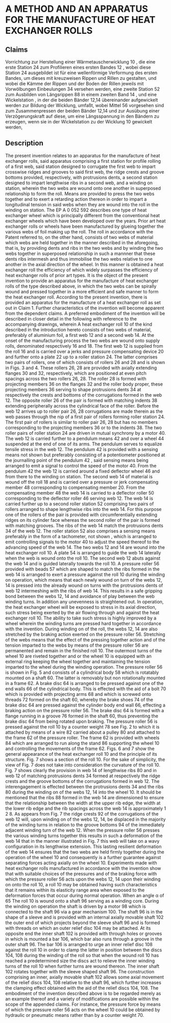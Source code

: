 # A METHOD AND AN APPARATUS FOR THE MANUFACTURE OF HEAT EXCHANGER ROLLS

## Claims
Vorrichtung zur Herstellung einer Wärmetauscherwicklung 10 , die eine erste Station 24 zum Profilieren eines ersten Bandes 12 , wobei diese Station 24 ausgebildet ist für eine wellenförmige Verformung des ersten Bandes, um dieses mit kreuzweisen Rippen und Rillen zu gestalten, und wobei die Kämme der Rippen und der Boden der Rillen jeweils mit Vorwölbungen Einbeulungen 34 versehen werden, eine zweite Station 52 zum Ausbilden von Längsrippen 88 in einem zweiten Band 14 , und eine Wickelstation , in der die beiden Bänder 12,14 übereinander aufgewickelt werden zur Bildung der Wicklung, umfaßt, wobei Mittel 56 vorgesehen sind zum Zusammenpressen der beiden Bänder 12,14 und zur Ausübung einer Verzögerungskraft auf diese, um eine Längsspannung in den Bändern zu erzeugen, wenn sie in der Wickelstation zu der Wicklung 10 gewickelt werden,

## Description
The present invention relates to an apparatus for the manufacture of heat exchanger rolls, said apparatus comprising a first station for profile rolling of a first web, said station designed to corrugate the first web to impart crosswise ridges and grooves to said first web, the ridge crests and groove bottoms provided, respectively, with protrusions dents, a second station designed to impart lengthwise ribs in a second web, and a winding on station, wherein the two webs are wound onto one another in superposed relationship to form the roll. Means are provided to press the two webs together and to exert a retarding action thereon in order to impart a longitudinal tension in said webs when they are wound into the roll in the winding on station. The EP A 0 052 592 describes one type of heat exchanger wheel which is principally different from the conventional heat exchanger wheels which have been developed over the years. Prior art heat exchanger rolls or wheels have been manufactured by glueing together the various webs of foil making up the roll. The roll in accordance with the Patent referred to, on the other hand, consists of two webs of material which webs are held together in the manner described in the aforegoing, that is, by providing dents and ribs in the two webs and by winding the two webs together in superposed relationship in such a mannner that these dents ribs intermesh and thus immobilise the two webs relative to one another in the axial direction of the wheel. In this manner is obtained a heat exchanger roll the efficiency of which widely surpasses the efficiency of heat exchanger rolls of prior art types. It is the object of the present invention to provide an apparatus for the manufacture of heat exchanger rolls of the type described above, in which the two webs can be spirally wound and pressed together in a more efficient and safe manner to form the heat exchanger roll. According to the present invention, there is provided an apparatus for the manufacture of a heat exchanger roll as set out in Claim 1. Further characteristics of the invention will become apparent from the dependent claims. A preferred embodiment of the invention will be described in closer detail in the following with reference to the accompanying drawings, wherein A heat exchanger roll 10 of the kind described in the introduction hereto consists of two webs of material, preferably of aluminium foil, a first web 12 and a second web 14. At the onset of the manufacturing process the two webs are wound onto supply rolls, denominated respectively 16 and 18. The first web 12 is supplied from the roll 16 and is carried over a jerks and pressure compensating device 20 and further onto a plate 22 up to a roller station 24. The latter comprises two pairs of rollers, one of which consists of rollers 26 and 28 and is shown in Figs. 3 and 4. These rollers 26, 28 are provided with axially extending flanges 30 and 32, respectively, which are positioned at even pitch spacings across the two rollers 26, 28. The roller 28 is formed with projecting members 36 on the flanges 32 and the roller body proper, these projecting members 36 serving to shape protrusions dents 34 at respectively the crests and bottoms of the corrugations formed in the web 12. The opposite roller 26 of the pair is formed with matching indents 38 extending peripherally across the cylindrical face of the roller. Before the web 12 arrives up to roller pair 26, 28 corrugations are made therein as the web passes through the nip of a first pair of rollers forming roller station 24. The first pair of rollers is similar to roller pair 26, 28 but has no members corresponding to the projecting members 36 or to the indents 38. The two roller pairs of roller station 24 are driven in mutual synchrony by a motor 40. The web 12 is carried further to a pendulum means 42 and over a wheel 44 suspended at the end of one of its arms. The pendulum serves to equalize tensile stress in the web 12. The pendulum 42 is provided with a sensing means not shown but preferably consisting of a potentiometer positioned at the journalling point of the pendulum 42 , said sensing means being arranged to emit a signal to control the speed of the motor 40. From the pendulum 42 the web 12 is carried around a fixed deflector wheel 46 and from there to the winding on station. The second web 14 of material is wound off the roll 18 and is carried over a pressure or jerk compensating member 48 corresponding to compensating member 20. From the compensating member 48 the web 14 is carried to a deflector roller 50 corresponding to the deflector roller 46 serving web 12. The web 14 is carried further up to a second roller station 52 comprising two pairs of rollers arranged to shape lengthwise ribs into the web 14. For this purpose one of the rollers of the pair is provided with circumferentially extending ridges on its cylinder face whereas the second roller of the pair is formed with matching grooves. The ribs of the web 14 match the protrusions dents 34 of the web 12. The roller station 52 also comprises a sensing means preferably in the form of a tachometer, not shown , which is arranged to emit controlling signals to the motor 40 to adjust the speed thereof to the advancing speed of the web 14. The two webs 12 and 14 are wound into the heat exchanger roll 10. A plate 54 is arranged to guide the web 14 laterally when the web is wound onto the roll 10. The second web 12 abuts against the web 14 and is guided laterally towards the roll 10. A pressure roller 56 provided with beads 57 which are shaped to match the ribs formed in the web 14 is arranged to exert a pressure against the roll 10 during the winding on operation, which means that each newly wound on turn of the webs 12, 14 is pressed into the already wound on turns with the protrusions dents of web 12 intermeshing with the ribs of web 14. This results in a safe gripping bond between the webs 12, 14 and avoidance of play between the web winding turns. In addition any unevenness is straightened out. In operation, the heat exchanger wheel will be exposed to stress in its axial direction, such stress being exerted by the air flowing through and against the heat exchanger roll 10. The ability to take such stress is highly improved by a wheel wherein the winding turns are pressed hard together in accordance with the invention. During winding on of the roll, the webs 12, 14 are also stretched by the braking action exerted on the pressure roller 56. Stretching of the webs means that the effect of the pressing together action and of the tension imparted to the webs by means of the pressure roller 56 are permanented and remain in the finished roll 10. The outermost turns of the wheel 10 are riveted together and or the wheel 10 is equipped with an external ring keeping the wheel together and maintaining the tension imparted to the wheel during the winding operation. The pressure roller 56 is shown in Fig. 5 and consists of a cylindrical body 58 which is rotatably mounted on a shaft 60. The latter is removably but non rotationally mounted in a frame 62. A brake disc 64 is arranged to be pressed against one of the end walls 66 of the cylindrical body. This is effected with the aid of a bolt 70 which is provided with projecting arms 68 and which is screwed onto threads 72 formed on the shaft 60, whereby the brake shoes 74 of the brake disc 64 are pressed against the cylinder body end wall 66, effecting a braking action on the pressure roller 56. The brake disc 64 is formed with a flange running in a groove 76 formed in the shaft 60, thus preventing the brake disc 64 from being rotated upon braking. The pressure roller 56 is pressed against the roll 10 by a counter weight 78 see Fig. 2 to which it is attached by means of a wire 82 carried about a pulley 80 and attached to the frame 62 of the pressure roller. The frame 62 is provided with wheels 84 which are arranged to run along the stand 86 supporting the wheel 10 and controlling the movements of the frame 62. Figs. 6 and 7 show the general appearance of the heat exchanger roll 10 and the principle of its structure. Fig. 7 shows a section of the roll 10. For the sake of simplicity, the view of Fig. 7 does not take into consideration the curvature of the roll 10. Fig. 7 shows clearly the provision in web 14 of lengthwise ribs 80 and in web 12 of matching protrusions dents 34 formed at respectively the ridge crests and the groove bottoms of the corrugations formed in web 12. The interengagement is effected between the protrusions dents 34 and the ribs 80 during the winding on of the webs 12, 14 into the wheel 10. It should be mentioned that the ribs 88 formed in the web 14 are dimensioned to ensure that the relationship between the width at the upper rib edge, the width at the lower rib edge and the rib spacings across the web 14 is approximately 1 2 8. As appears from Fig. 7 the ridge crests 92 of the corrugations of the web 12 will, upon winding on of the webs 12, 14, be displaced in the majority of the winding turns in relation to the groove bottoms 94 of the immediately adjacent winding turn of the web 12. When the pressure roller 56 presses the various winding turns together this results in such a deformation of the web 14 that in the manner illustrated in Fig. 7 this web will take on a wavy configuration in its lengthwise extension. This lasting resilient deformation of the web 14 ensures that the two webs are held firmly together during the operation of the wheel 10 and consequently is a further guarantee against separating forces acting axially on the wheel 10. Experiments made with heat exchanger rolls manufactured in accordance with the invention show that with suitable choices of the pressures and of the braking force with which the pressure roller 56 acts upon the webs 12, 14 upon their winding on onto the roll 10, a roll 10 may be obtained having such characteristics that it remains within its elasticity range area when exposed to the deformation forces that occur during normal operation. When an angle α of 65 The roll 10 is wound onto a shaft 96 serving as a winding core. During the winding on operation the shaft is driven by a motor 98 which is connected to the shaft 96 via a gear mechanism 100. The shaft 96 is in the shape of a sleeve and is provided with an internal axially movable shaft 102 the outer end of which projects beyond the sleeve shaft 96 and is formed with threads on which an outer relief disc 104 may be attached. At its opposite end the inner shaft 102 is provided with through holes or grooves in which is mounted a bar 106, which bar also runs through a groove in the outer shaft 96. The bar 106 is arranged to urge an inner relief disc 108 against the roll 10 in order to clamp the latter in position between the discs 104, 108 during the winding of the roll so that when the wound roll 10 has reached a predetermined size the discs act to relieve the inner winding turns of the roll 10 when further turns are wound thereon. The inner shaft 102 rotates together with the sleeve shaped shaft 96. The construction comprising an inner, axially movable shaft 102 allows some axial movement of the relief discs 104, 108 relative to the shaft 96, which further increases the clamping effect obtained with the aid of the relief discs 104, 108. The embodiment of the invention described above is to be regarded merely as an example thereof and a variety of modifications are possible within the scope of the appended claims. For instance, the pressure force by means of which the pressure roller 56 acts on the wheel 10 could be obtained by hydraulic or pneumatic means rather than by a counter weight 70.